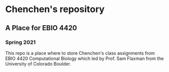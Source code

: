 # Chenchen's repository
## A Place for EBIO 4420
### Spring 2021

This repo is a place where to store Chenchen's class assignments from EBIO 4420 Computational Biology which led by Prof. Sam Flaxman from the University of Colorado Boulder.



